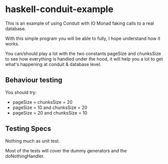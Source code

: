 # haskell-conduit-example

This is an example of using Conduit with IO Monad faking calls to a real database.

With this simple program you will be able to fully, I hope understand how it works.

You can/should play a lot with the two constants pageSize and chunksSize to see how everything is handled under the hood, it will help you a lot to get what's happening at conduit & database level.

## Behaviour testing

You should try:
- pageSize = chunksSize = 20
- pageSize = 10 and chunksSize = 20
- pageSize = 20 and chunksSize = 10
 
## Testing Specs

Nothing much as unit test.

Most of the tests will cover the dummy generators and the doNothingHandler.

